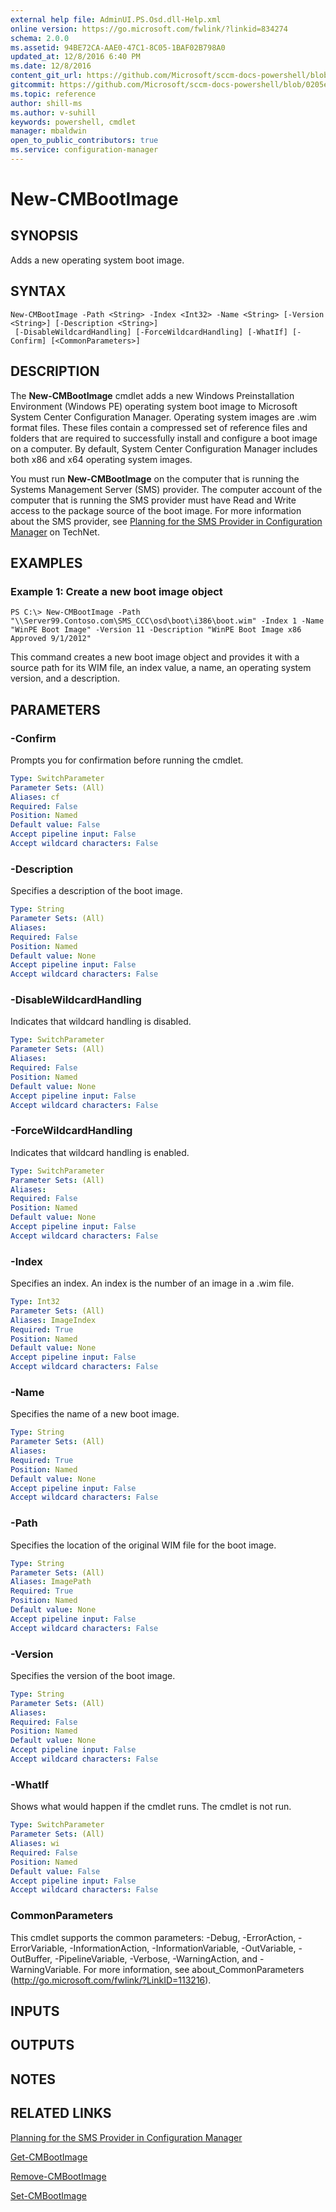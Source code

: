 ```yaml
---
external help file: AdminUI.PS.Osd.dll-Help.xml
online version: https://go.microsoft.com/fwlink/?linkid=834274
schema: 2.0.0
ms.assetid: 94BE72CA-AAE0-47C1-8C05-1BAF02B798A0
updated_at: 12/8/2016 6:40 PM
ms.date: 12/8/2016
content_git_url: https://github.com/Microsoft/sccm-docs-powershell/blob/master/sccm-cmdlets/ConfigurationManager/vlatest/New-CMBootImage.md
gitcommit: https://github.com/Microsoft/sccm-docs-powershell/blob/0205e569abecf1b4e1b2b342947b87a3691b29a5/sccm-cmdlets/ConfigurationManager/vlatest/New-CMBootImage.md
ms.topic: reference
author: shill-ms
ms.author: v-suhill
keywords: powershell, cmdlet
manager: mbaldwin
open_to_public_contributors: true
ms.service: configuration-manager
---
```


# New-CMBootImage

## SYNOPSIS
Adds a new operating system boot image.

## SYNTAX

```
New-CMBootImage -Path <String> -Index <Int32> -Name <String> [-Version <String>] [-Description <String>]
 [-DisableWildcardHandling] [-ForceWildcardHandling] [-WhatIf] [-Confirm] [<CommonParameters>]
```

## DESCRIPTION
The **New-CMBootImage** cmdlet adds a new Windows Preinstallation Environment (Windows PE) operating system boot image to Microsoft System Center Configuration Manager.
Operating system images are .wim format files.
These files contain a compressed set of reference files and folders that are required to successfully install and configure a boot image on a computer.
By default, System Center Configuration Manager includes both x86 and x64 operating system images.

You must run **New-CMBootImage** on the computer that is running the Systems Management Server (SMS) provider.
The computer account of the computer that is running the SMS provider must have Read and Write access to the package source of the boot image.
For more information about the SMS provider, see [Planning for the SMS Provider in Configuration Manager](http://go.microsoft.com/fwlink/?LinkID=263566) on TechNet.

## EXAMPLES

### Example 1: Create a new boot image object
```
PS C:\> New-CMBootImage -Path "\\Server99.Contoso.com\SMS_CCC\osd\boot\i386\boot.wim" -Index 1 -Name "WinPE Boot Image" -Version 11 -Description "WinPE Boot Image x86 Approved 9/1/2012"
```

This command creates a new boot image object and provides it with a source path for its WIM file, an index value, a name, an operating system version, and a description.

## PARAMETERS

### -Confirm
Prompts you for confirmation before running the cmdlet.

```yaml
Type: SwitchParameter
Parameter Sets: (All)
Aliases: cf
Required: False
Position: Named
Default value: False
Accept pipeline input: False
Accept wildcard characters: False
```

### -Description
Specifies a description of the boot image.

```yaml
Type: String
Parameter Sets: (All)
Aliases: 
Required: False
Position: Named
Default value: None
Accept pipeline input: False
Accept wildcard characters: False
```

### -DisableWildcardHandling
Indicates that wildcard handling is disabled.

```yaml
Type: SwitchParameter
Parameter Sets: (All)
Aliases: 
Required: False
Position: Named
Default value: None
Accept pipeline input: False
Accept wildcard characters: False
```

### -ForceWildcardHandling
Indicates that wildcard handling is enabled.

```yaml
Type: SwitchParameter
Parameter Sets: (All)
Aliases: 
Required: False
Position: Named
Default value: None
Accept pipeline input: False
Accept wildcard characters: False
```

### -Index
Specifies an index.
An index is the number of an image in a .wim file.

```yaml
Type: Int32
Parameter Sets: (All)
Aliases: ImageIndex
Required: True
Position: Named
Default value: None
Accept pipeline input: False
Accept wildcard characters: False
```

### -Name
Specifies the name of a new boot image.

```yaml
Type: String
Parameter Sets: (All)
Aliases: 
Required: True
Position: Named
Default value: None
Accept pipeline input: False
Accept wildcard characters: False
```

### -Path
Specifies the location of the original WIM file for the boot image.

```yaml
Type: String
Parameter Sets: (All)
Aliases: ImagePath
Required: True
Position: Named
Default value: None
Accept pipeline input: False
Accept wildcard characters: False
```

### -Version
Specifies the version of the boot image.

```yaml
Type: String
Parameter Sets: (All)
Aliases: 
Required: False
Position: Named
Default value: None
Accept pipeline input: False
Accept wildcard characters: False
```

### -WhatIf
Shows what would happen if the cmdlet runs.
The cmdlet is not run.

```yaml
Type: SwitchParameter
Parameter Sets: (All)
Aliases: wi
Required: False
Position: Named
Default value: False
Accept pipeline input: False
Accept wildcard characters: False
```

### CommonParameters
This cmdlet supports the common parameters: -Debug, -ErrorAction, -ErrorVariable, -InformationAction, -InformationVariable, -OutVariable, -OutBuffer, -PipelineVariable, -Verbose, -WarningAction, and -WarningVariable. For more information, see about_CommonParameters (http://go.microsoft.com/fwlink/?LinkID=113216).

## INPUTS

## OUTPUTS

## NOTES

## RELATED LINKS

[Planning for the SMS Provider in Configuration Manager](http://go.microsoft.com/fwlink/?LinkID=263566)

[Get-CMBootImage](xref:ConfigurationManager/vlatest/Get-CMBootImage.md)

[Remove-CMBootImage](xref:ConfigurationManager/vlatest/Remove-CMBootImage.md)

[Set-CMBootImage](xref:ConfigurationManager/vlatest/Set-CMBootImage.md)


